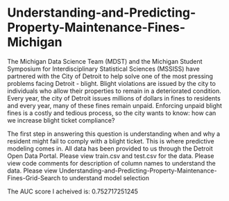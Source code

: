 # Understanding-and-Predicting-Property-Maintenance-Fines-Michigan
The Michigan Data Science Team (MDST) and the Michigan Student Symposium for Interdisciplinary Statistical Sciences (MSSISS) have partnered with the City of Detroit to help solve one of the most pressing problems facing Detroit - blight. Blight violations are issued by the city to individuals who allow their properties to remain in a deteriorated condition. Every year, the city of Detroit issues millions of dollars in fines to residents and every year, many of these fines remain unpaid. Enforcing unpaid blight fines is a costly and tedious process, so the city wants to know: how can we increase blight ticket compliance?

The first step in answering this question is understanding when and why a resident might fail to comply with a blight ticket. This is where predictive modeling comes in.
All data has been provided to us through the Detroit Open Data Portal.
Please view train.csv and test.csv for the data. 
Please view code comments for description of column names to understand the data.
Please view Understanding-and-Predicting-Property-Maintenance-Fines-Grid-Search to understand model selection




The AUC score I acheived is: 0.752717251245

